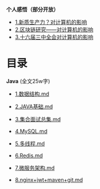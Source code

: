 
**个人感悟（部分开放）**
* [1.新质生产力？对计算机的影响](../person/qu.md)
* [2.区块链研究——对计算机的影响](../person/line.md)
* [3.十六届三中全会对计算机的影响](../person/liu.md)

# 目录

**Java** (全文25w字)
* [1.数据结构.md](../js/date.md)

* [2.JAVA基础.md](https://www.runoob.com/java/java-basic-syntax.html)

* [3.集合面试总集.md](../js/collet.md)

* [4.MySQL.md](../js/4.MySQL.md)

* [5.多线程.md](../js/5.line.md)

* [6.Redis.md](../js/6.Redis.md)

*  [7.微服务架构.md](../js/7.serve.md)

* [8.nginx+jwt+maven+git.md](../js/other.md)

  


